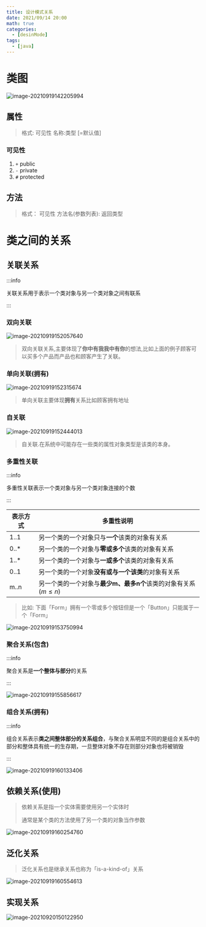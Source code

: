 ```yaml
---
title: 设计模式关系
date: 2021/09/14 20:00
math: true
categories:
  - [desinMode]
tags:
  - [java]
---
```


# 类图

![image-20210919142205994](https://fastly.jsdelivr.net/gh/xiaou66/picture@master/image/1632032596336image-20210919142205994.png)

## 属性

> 格式: 可见性 名称:类型 [=默认值]

### 可见性

1. `+` public
2. `-` private
3. `#` protected

## 方法

> 格式： 可见性 方法名(参数列表): 返回类型

# 类之间的关系

## 关联关系

:::info

关联关系用于表示一个类对象与另一个类对象之间有联系

:::

### 双向关联

![image-20210919152057640](https://fastly.jsdelivr.net/gh/xiaou66/picture@master/image/1632036319639image-20210919152057640.png)

> 双向关联关系,主要体现了**你中有我我中有你**的想法,比如上面的例子顾客可以买多个产品而产品也和顾客产生了关联。

### 单向关联(拥有)

![image-20210919152315674](https://fastly.jsdelivr.net/gh/xiaou66/picture@master/image/1632036314180image-20210919152315674.png)

> 单向关联主要体现**拥有**关系比如顾客拥有地址

### 自关联

![image-20210919152444013](https://fastly.jsdelivr.net/gh/xiaou66/picture@master/image/1632036308892image-20210919152444013.png)

> 自关联.在系统中可能存在一些类的属性对象类型是该类的本身。

### 多重性关联

:::info

多重性关联表示一个类对象与另一个类对象连接的个数

:::

| 表示方式 | 多重性说明                                                   |
| -------- | ------------------------------------------------------------ |
| 1..1     | 另一个类的一个对象只与**一个**该类的对象有关系               |
| 0..*     | 另一个类的一个对象与**零或多个**该类的对象有关系             |
| 1..*     | 另一个类的一个对象与**一或多个**该类的对象有关系             |
| 0..1     | 另一个类的一个对象**没有或与一个该类**的对象有关系           |
| m..n     | 另一个类的一个对象与**最少m、最多n个**该类的对象有关系($m\le n$) |

> 比如: 下面「Form」拥有一个零或多个按钮但是一个「Button」只能属于一个「Form」

![image-20210919153750994](https://fastly.jsdelivr.net/gh/xiaou66/picture@master/image/1632037093047image-20210919153750994.png)

### 聚合关系(包含)

:::info

聚合关系是**一个整体与部分**的关系

:::

![image-20210919155856617](https://fastly.jsdelivr.net/gh/xiaou66/picture@master/image/1632038338566image-20210919155856617.png)

### 组合关系(拥有)

:::info

组合关系表示**类之间整体部分的关系组合**，与聚合关系明显不同的是组合关系中的部分和整体具有统一的生存期，一旦整体对象不存在则部分对象也将被销毁

:::

![image-20210919160133406](https://fastly.jsdelivr.net/gh/xiaou66/picture@master/image/1632038495488image-20210919160133406.png)

## 依赖关系(使用)

> 依赖关系是指一个实体需要使用另一个实体时
>
> 通常是某个类的方法使用了另一个类的对象当作参数

![image-20210919160254760](https://fastly.jsdelivr.net/gh/xiaou66/picture@master/image/1632038576543image-20210919160254760.png)

## 泛化关系

> 泛化关系也是继承关系也称为「is-a-kind-of」关系

![image-20210919160554613](https://fastly.jsdelivr.net/gh/xiaou66/picture@master/image/1632038756938image-20210919160554613.png)

## 实现关系

![image-20210920150122950](https://fastly.jsdelivr.net/gh/xiaou66/picture@master/image/1632121285830image-20210920150122950.png)
